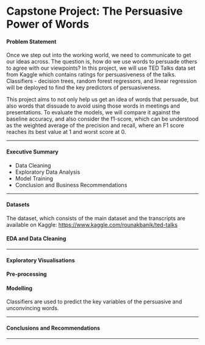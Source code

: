 # Capstone Project: The Persuasive Power of Words

#### Problem Statement

Once we step out into the working world, we need to communicate to get our ideas across. The question is, how do we use words to persuade others to agree with our viewpoints? In this project, we will use TED Talks data set from Kaggle which contains ratings for persuasiveness of the talks. Classifiers - decision trees, random forest regressors, and linear regression will be deployed to find the key predictors of persuasiveness. 

This project aims to not only help us get an idea of words that persuade, but also words that dissuade to avoid using those words in meetings and presentations. To evaluate the models, we will compare it against the baseline accuracy, and also consider the f1-score, which can be understood as the weighted average of the precision and recall, where an F1 score reaches its best value at 1 and worst score at 0.

---

#### Executive Summary

* Data Cleaning
* Exploratory Data Analysis
* Model Training
* Conclusion and Business Recommendations

---

#### Datasets

The dataset, which consists of the main dataset and the transcripts are available on Kaggle: https://www.kaggle.com/rounakbanik/ted-talks

#### EDA and Data Cleaning


---

#### Exploratory Visualisations



#### Pre-processing


#### Modelling

Classifiers are used to predict the key variables of the persuasive and unconvincing words.

---

#### Conclusions and Recommendations



---

